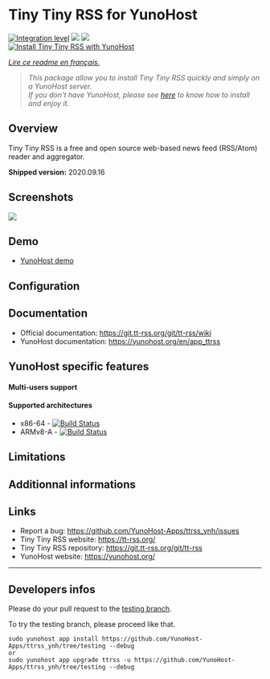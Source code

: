 # Tiny Tiny RSS for YunoHost

[![Integration level](https://dash.yunohost.org/integration/ttrss.svg)](https://dash.yunohost.org/appci/app/ttrss) ![](https://ci-apps.yunohost.org/ci/badges/ttrss.status.svg) ![](https://ci-apps.yunohost.org/ci/badges/ttrss.maintain.svg)  
[![Install Tiny Tiny RSS with YunoHost](https://install-app.yunohost.org/install-with-yunohost.svg)](https://install-app.yunohost.org/?app=ttrss)

*[Lire ce readme en français.](./README_fr.md)*

> *This package allow you to install Tiny Tiny RSS quickly and simply on a YunoHost server.  
If you don't have YunoHost, please see [here](https://yunohost.org/#/install) to know how to install and enjoy it.*

## Overview

Tiny Tiny RSS is a free and open source web-based news feed (RSS/Atom) reader and aggregator.

**Shipped version:** 2020.09.16

## Screenshots

![](https://tt-rss.org/images/ttrss/18.12/1812-shot1.png)

## Demo

* [YunoHost demo](https://demo.yunohost.org/ttrss/)

## Configuration

## Documentation

 * Official documentation: https://git.tt-rss.org/git/tt-rss/wiki
 * YunoHost documentation: https://yunohost.org/en/app_ttrss

## YunoHost specific features

#### Multi-users support

#### Supported architectures

* x86-64 - [![Build Status](https://ci-apps.yunohost.org/ci/logs/ttrss%20%28Apps%29.svg)](https://ci-apps.yunohost.org/ci/apps/ttrss/)
* ARMv8-A - [![Build Status](https://ci-apps-arm.yunohost.org/ci/logs/ttrss%20%28Apps%29.svg)](https://ci-apps-arm.yunohost.org/ci/apps/ttrss/)

## Limitations

## Additionnal informations

## Links

 * Report a bug: https://github.com/YunoHost-Apps/ttrss_ynh/issues
 * Tiny Tiny RSS website: https://tt-rss.org/
 * Tiny Tiny RSS repository: https://git.tt-rss.org/git/tt-rss
 * YunoHost website: https://yunohost.org/

---

## Developers infos

Please do your pull request to the [testing branch](https://github.com/YunoHost-Apps/ttrss_ynh/tree/testing).

To try the testing branch, please proceed like that.
```
sudo yunohost app install https://github.com/YunoHost-Apps/ttrss_ynh/tree/testing --debug
or
sudo yunohost app upgrade ttrss -u https://github.com/YunoHost-Apps/ttrss_ynh/tree/testing --debug
```

